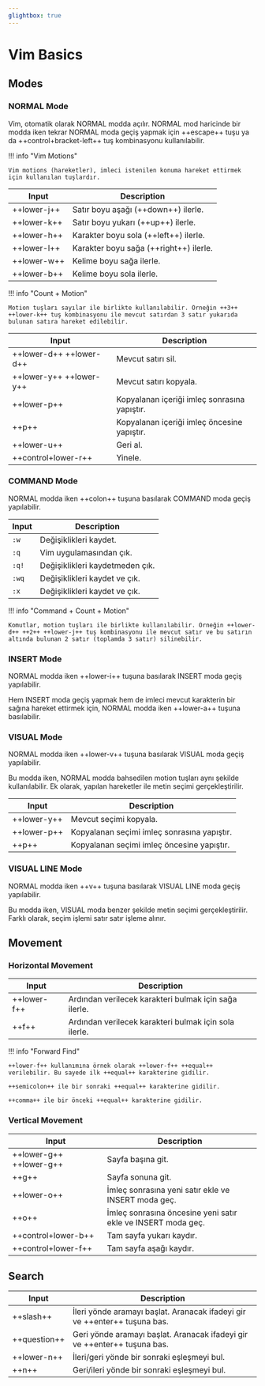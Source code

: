 ```yaml
---
glightbox: true
---
```


# Vim Basics

## Modes

### NORMAL Mode

Vim, otomatik olarak NORMAL modda açılır. NORMAL mod haricinde bir modda iken tekrar NORMAL moda geçiş yapmak için ++escape++ tuşu ya da ++control+bracket-left++ tuş kombinasyonu kullanılabilir.

!!! info "Vim Motions"

    Vim motions (hareketler), imleci istenilen konuma hareket ettirmek için kullanılan tuşlardır.

| Input | Description |
|---|---|
| ++lower-j++ | Satır boyu aşağı (++down++) ilerle. |
| ++lower-k++ | Satır boyu yukarı (++up++) ilerle. |
| ++lower-h++ | Karakter boyu sola (++left++) ilerle. |
| ++lower-l++ | Karakter boyu sağa (++right++) ilerle. |
| ++lower-w++ | Kelime boyu sağa ilerle. |
| ++lower-b++ | Kelime boyu sola ilerle. |

!!! info "Count + Motion"

    Motion tuşları sayılar ile birlikte kullanılabilir. Örneğin ++3++ ++lower-k++ tuş kombinasyonu ile mevcut satırdan 3 satır yukarıda bulunan satıra hareket edilebilir.

| Input | Description |
|---|---|
| ++lower-d++ ++lower-d++ | Mevcut satırı sil. |
| ++lower-y++ ++lower-y++ | Mevcut satırı kopyala. |
| ++lower-p++ | Kopyalanan içeriği imleç sonrasına yapıştır. |
| ++p++ | Kopyalanan içeriği imleç öncesine yapıştır. |
| ++lower-u++ | Geri al. |
| ++control+lower-r++ | Yinele. |

### COMMAND Mode

NORMAL modda iken ++colon++ tuşuna basılarak COMMAND moda geçiş yapılabilir.

| Input | Description |
|---|---|
| `:w` | Değişiklikleri kaydet. |
| `:q` | Vim uygulamasından çık. |
| `:q!` | Değişiklikleri kaydetmeden çık. |
| `:wq` | Değişiklikleri kaydet ve çık. |
| `:x` | Değişiklikleri kaydet ve çık. |

!!! info "Command + Count + Motion"

    Komutlar, motion tuşları ile birlikte kullanılabilir. Örneğin ++lower-d++ ++2++ ++lower-j++ tuş kombinasyonu ile mevcut satır ve bu satırın altında bulunan 2 satır (toplamda 3 satır) silinebilir.

### INSERT Mode

NORMAL modda iken ++lower-i++ tuşuna basılarak INSERT moda geçiş yapılabilir.

Hem INSERT moda geçiş yapmak hem de imleci mevcut karakterin bir sağına hareket ettirmek için, NORMAL modda iken ++lower-a++ tuşuna basılabilir.

### VISUAL Mode

NORMAL modda iken ++lower-v++ tuşuna basılarak VISUAL moda geçiş yapılabilir.

Bu modda iken, NORMAL modda bahsedilen motion tuşları aynı şekilde kullanılabilir. Ek olarak, yapılan hareketler ile metin seçimi gerçekleştirilir.

| Input | Description |
|---|---|
| ++lower-y++ | Mevcut seçimi kopyala. |
| ++lower-p++ | Kopyalanan seçimi imleç sonrasına yapıştır. |
| ++p++ | Kopyalanan seçimi imleç öncesine yapıştır. |

### VISUAL LINE Mode

NORMAL modda iken ++v++ tuşuna basılarak VISUAL LINE moda geçiş yapılabilir.

Bu modda iken, VISUAL moda benzer şekilde metin seçimi gerçekleştirilir. Farklı olarak, seçim işlemi satır satır işleme alınır.

## Movement

### Horizontal Movement

| Input | Description |
|---|---|
| ++lower-f++ | Ardından verilecek karakteri bulmak için sağa ilerle. |
| ++f++ | Ardından verilecek karakteri bulmak için sola ilerle. |

!!! info "Forward Find"

    ++lower-f++ kullanımına örnek olarak ++lower-f++ ++equal++ verilebilir. Bu sayede ilk ++equal++ karakterine gidilir.

    ++semicolon++ ile bir sonraki ++equal++ karakterine gidilir.

    ++comma++ ile bir önceki ++equal++ karakterine gidilir.

### Vertical Movement

| Input | Description |
|---|---|
| ++lower-g++ ++lower-g++ | Sayfa başına git. |
| ++g++ | Sayfa sonuna git. |
| ++lower-o++ | İmleç sonrasına yeni satır ekle ve INSERT moda geç. |
| ++o++ | İmleç sonrasına öncesine yeni satır ekle ve INSERT moda geç. |
| ++control+lower-b++ | Tam sayfa yukarı kaydır. |
| ++control+lower-f++ | Tam sayfa aşağı kaydır. |

## Search

| Input | Description |
|---|---|
| ++slash++ | İleri yönde aramayı başlat. Aranacak ifadeyi gir ve ++enter++ tuşuna bas. |
| ++question++ | Geri yönde aramayı başlat. Aranacak ifadeyi gir ve ++enter++ tuşuna bas. |
| ++lower-n++ | İleri/geri yönde bir sonraki eşleşmeyi bul. |
| ++n++ | Geri/ileri yönde bir sonraki eşleşmeyi bul. |
